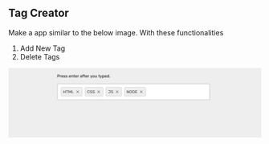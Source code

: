 ## Tag Creator

Make a app similar to the below image. With these functionalities

1. Add New Tag
2. Delete Tags

![Tag](./tag.png)
